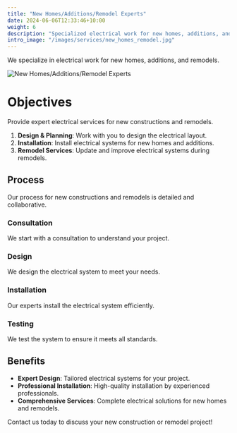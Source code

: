 ```yaml
---
title: "New Homes/Additions/Remodel Experts"
date: 2024-06-06T12:33:46+10:00
weight: 6
description: "Specialized electrical work for new homes, additions, and remodels to ensure safe and efficient electrical systems."
intro_image: "/images/services/new_homes_remodel.jpg"
---
```


We specialize in electrical work for new homes, additions, and remodels.

![New Homes/Additions/Remodel Experts](/images/services/new_homes_remodel.jpg)

# Objectives

Provide expert electrical services for new constructions and remodels.

1. **Design & Planning**: Work with you to design the electrical layout.
2. **Installation**: Install electrical systems for new homes and additions.
3. **Remodel Services**: Update and improve electrical systems during remodels.

## Process

Our process for new constructions and remodels is detailed and collaborative.

### Consultation

We start with a consultation to understand your project.

### Design

We design the electrical system to meet your needs.

### Installation

Our experts install the electrical system efficiently.

### Testing

We test the system to ensure it meets all standards.

## Benefits

- **Expert Design**: Tailored electrical systems for your project.
- **Professional Installation**: High-quality installation by experienced professionals.
- **Comprehensive Services**: Complete electrical solutions for new homes and remodels.

Contact us today to discuss your new construction or remodel project!
